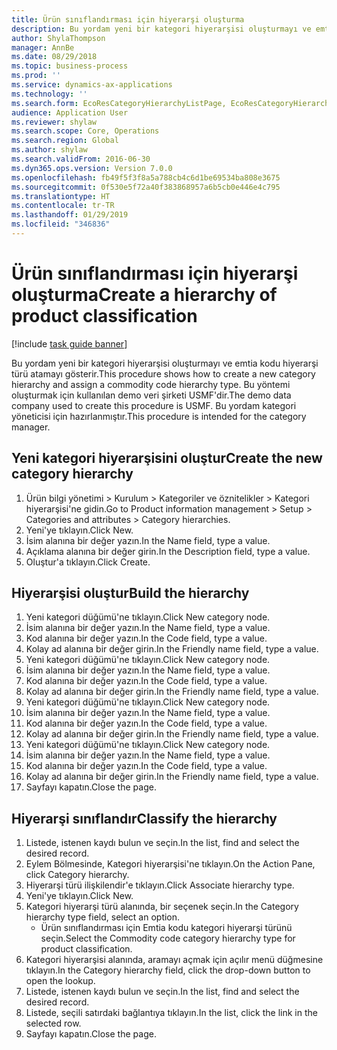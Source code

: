 ```yaml
---
title: Ürün sınıflandırması için hiyerarşi oluşturma
description: Bu yordam yeni bir kategori hiyerarşisi oluşturmayı ve emtia kodu hiyerarşi türü atamayı gösterir.
author: ShylaThompson
manager: AnnBe
ms.date: 08/29/2018
ms.topic: business-process
ms.prod: ''
ms.service: dynamics-ax-applications
ms.technology: ''
ms.search.form: EcoResCategoryHierarchyListPage, EcoResCategoryHierarchyCreate, EcoResCategory, EcoResCategoryHierarchyRole
audience: Application User
ms.reviewer: shylaw
ms.search.scope: Core, Operations
ms.search.region: Global
ms.author: shylaw
ms.search.validFrom: 2016-06-30
ms.dyn365.ops.version: Version 7.0.0
ms.openlocfilehash: fb49f5f3f8a5a788cb4c6d1be69534ba808e3675
ms.sourcegitcommit: 0f530e5f72a40f383868957a6b5cb0e446e4c795
ms.translationtype: HT
ms.contentlocale: tr-TR
ms.lasthandoff: 01/29/2019
ms.locfileid: "346836"
---
```

# <a name="create-a-hierarchy-of-product-classification"></a><span data-ttu-id="25dfd-103">Ürün sınıflandırması için hiyerarşi oluşturma</span><span class="sxs-lookup"><span data-stu-id="25dfd-103">Create a hierarchy of product classification</span></span>

[!include [task guide banner](../../includes/task-guide-banner.md)]

<span data-ttu-id="25dfd-104">Bu yordam yeni bir kategori hiyerarşisi oluşturmayı ve emtia kodu hiyerarşi türü atamayı gösterir.</span><span class="sxs-lookup"><span data-stu-id="25dfd-104">This procedure shows how to create a new category hierarchy and assign a commodity code hierarchy type.</span></span> <span data-ttu-id="25dfd-105">Bu yöntemi oluşturmak için kullanılan demo veri şirketi USMF'dir.</span><span class="sxs-lookup"><span data-stu-id="25dfd-105">The demo data company used to create this procedure is USMF.</span></span> <span data-ttu-id="25dfd-106">Bu yordam kategori yöneticisi için hazırlanmıştır.</span><span class="sxs-lookup"><span data-stu-id="25dfd-106">This procedure is intended for the category manager.</span></span>


## <a name="create-the-new-category-hierarchy"></a><span data-ttu-id="25dfd-107">Yeni kategori hiyerarşisini oluştur</span><span class="sxs-lookup"><span data-stu-id="25dfd-107">Create the new category hierarchy</span></span>
1. <span data-ttu-id="25dfd-108">Ürün bilgi yönetimi > Kurulum > Kategoriler ve öznitelikler > Kategori hiyerarşisi'ne gidin.</span><span class="sxs-lookup"><span data-stu-id="25dfd-108">Go to Product information management > Setup > Categories and attributes > Category hierarchies.</span></span>
2. <span data-ttu-id="25dfd-109">Yeni'ye tıklayın.</span><span class="sxs-lookup"><span data-stu-id="25dfd-109">Click New.</span></span>
3. <span data-ttu-id="25dfd-110">İsim alanına bir değer yazın.</span><span class="sxs-lookup"><span data-stu-id="25dfd-110">In the Name field, type a value.</span></span>
4. <span data-ttu-id="25dfd-111">Açıklama alanına bir değer girin.</span><span class="sxs-lookup"><span data-stu-id="25dfd-111">In the Description field, type a value.</span></span>
5. <span data-ttu-id="25dfd-112">Oluştur'a tıklayın.</span><span class="sxs-lookup"><span data-stu-id="25dfd-112">Click Create.</span></span>

## <a name="build-the-hierarchy"></a><span data-ttu-id="25dfd-113">Hiyerarşisi oluştur</span><span class="sxs-lookup"><span data-stu-id="25dfd-113">Build the hierarchy</span></span>
1. <span data-ttu-id="25dfd-114">Yeni kategori düğümü'ne tıklayın.</span><span class="sxs-lookup"><span data-stu-id="25dfd-114">Click New category node.</span></span>
2. <span data-ttu-id="25dfd-115">İsim alanına bir değer yazın.</span><span class="sxs-lookup"><span data-stu-id="25dfd-115">In the Name field, type a value.</span></span>
3. <span data-ttu-id="25dfd-116">Kod alanına bir değer yazın.</span><span class="sxs-lookup"><span data-stu-id="25dfd-116">In the Code field, type a value.</span></span>
4. <span data-ttu-id="25dfd-117">Kolay ad alanına bir değer girin.</span><span class="sxs-lookup"><span data-stu-id="25dfd-117">In the Friendly name field, type a value.</span></span>
5. <span data-ttu-id="25dfd-118">Yeni kategori düğümü'ne tıklayın.</span><span class="sxs-lookup"><span data-stu-id="25dfd-118">Click New category node.</span></span>
6. <span data-ttu-id="25dfd-119">İsim alanına bir değer yazın.</span><span class="sxs-lookup"><span data-stu-id="25dfd-119">In the Name field, type a value.</span></span>
7. <span data-ttu-id="25dfd-120">Kod alanına bir değer yazın.</span><span class="sxs-lookup"><span data-stu-id="25dfd-120">In the Code field, type a value.</span></span>
8. <span data-ttu-id="25dfd-121">Kolay ad alanına bir değer girin.</span><span class="sxs-lookup"><span data-stu-id="25dfd-121">In the Friendly name field, type a value.</span></span>
9. <span data-ttu-id="25dfd-122">Yeni kategori düğümü'ne tıklayın.</span><span class="sxs-lookup"><span data-stu-id="25dfd-122">Click New category node.</span></span>
10. <span data-ttu-id="25dfd-123">İsim alanına bir değer yazın.</span><span class="sxs-lookup"><span data-stu-id="25dfd-123">In the Name field, type a value.</span></span>
11. <span data-ttu-id="25dfd-124">Kod alanına bir değer yazın.</span><span class="sxs-lookup"><span data-stu-id="25dfd-124">In the Code field, type a value.</span></span>
12. <span data-ttu-id="25dfd-125">Kolay ad alanına bir değer girin.</span><span class="sxs-lookup"><span data-stu-id="25dfd-125">In the Friendly name field, type a value.</span></span>
13. <span data-ttu-id="25dfd-126">Yeni kategori düğümü'ne tıklayın.</span><span class="sxs-lookup"><span data-stu-id="25dfd-126">Click New category node.</span></span>
14. <span data-ttu-id="25dfd-127">İsim alanına bir değer yazın.</span><span class="sxs-lookup"><span data-stu-id="25dfd-127">In the Name field, type a value.</span></span>
15. <span data-ttu-id="25dfd-128">Kod alanına bir değer yazın.</span><span class="sxs-lookup"><span data-stu-id="25dfd-128">In the Code field, type a value.</span></span>
16. <span data-ttu-id="25dfd-129">Kolay ad alanına bir değer girin.</span><span class="sxs-lookup"><span data-stu-id="25dfd-129">In the Friendly name field, type a value.</span></span>
17. <span data-ttu-id="25dfd-130">Sayfayı kapatın.</span><span class="sxs-lookup"><span data-stu-id="25dfd-130">Close the page.</span></span>

## <a name="classify-the-hierarchy"></a><span data-ttu-id="25dfd-131">Hiyerarşi sınıflandır</span><span class="sxs-lookup"><span data-stu-id="25dfd-131">Classify the hierarchy</span></span>
1. <span data-ttu-id="25dfd-132">Listede, istenen kaydı bulun ve seçin.</span><span class="sxs-lookup"><span data-stu-id="25dfd-132">In the list, find and select the desired record.</span></span>
2. <span data-ttu-id="25dfd-133">Eylem Bölmesinde, Kategori hiyerarşisi'ne tıklayın.</span><span class="sxs-lookup"><span data-stu-id="25dfd-133">On the Action Pane, click Category hierarchy.</span></span>
3. <span data-ttu-id="25dfd-134">Hiyerarşi türü ilişkilendir'e tıklayın.</span><span class="sxs-lookup"><span data-stu-id="25dfd-134">Click Associate hierarchy type.</span></span>
4. <span data-ttu-id="25dfd-135">Yeni'ye tıklayın.</span><span class="sxs-lookup"><span data-stu-id="25dfd-135">Click New.</span></span>
5. <span data-ttu-id="25dfd-136">Kategori hiyerarşi türü alanında, bir seçenek seçin.</span><span class="sxs-lookup"><span data-stu-id="25dfd-136">In the Category hierarchy type field, select an option.</span></span>
    * <span data-ttu-id="25dfd-137">Ürün sınıflandırması için Emtia kodu kategori hiyerarşi türünü seçin.</span><span class="sxs-lookup"><span data-stu-id="25dfd-137">Select the Commodity code category hierarchy type for product classification.</span></span>  
6. <span data-ttu-id="25dfd-138">Kategori hiyerarşisi alanında, aramayı açmak için açılır menü düğmesine tıklayın.</span><span class="sxs-lookup"><span data-stu-id="25dfd-138">In the Category hierarchy field, click the drop-down button to open the lookup.</span></span>
7. <span data-ttu-id="25dfd-139">Listede, istenen kaydı bulun ve seçin.</span><span class="sxs-lookup"><span data-stu-id="25dfd-139">In the list, find and select the desired record.</span></span>
8. <span data-ttu-id="25dfd-140">Listede, seçili satırdaki bağlantıya tıklayın.</span><span class="sxs-lookup"><span data-stu-id="25dfd-140">In the list, click the link in the selected row.</span></span>
9. <span data-ttu-id="25dfd-141">Sayfayı kapatın.</span><span class="sxs-lookup"><span data-stu-id="25dfd-141">Close the page.</span></span>

